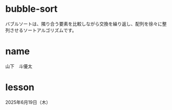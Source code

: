 # bubble-sort
バブルソートは、隣り合う要素を比較しながら交換を繰り返し、配列を徐々に整列させるソートアルゴリズムです。

# name
山下　斗優太

# lesson
2025年6月19日（木）